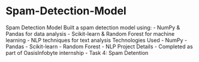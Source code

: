 # Spam-Detection-Model
Spam Detection Model  Built a spam detection model using:  - NumPy &amp; Pandas for data analysis - Scikit-learn &amp; Random Forest for machine learning - NLP techniques for text analysis  Technologies Used  - NumPy - Pandas - Scikit-learn - Random Forest - NLP  Project Details  - Completed as part of OasisInfobyte internship - Task 4: Spam Detention
